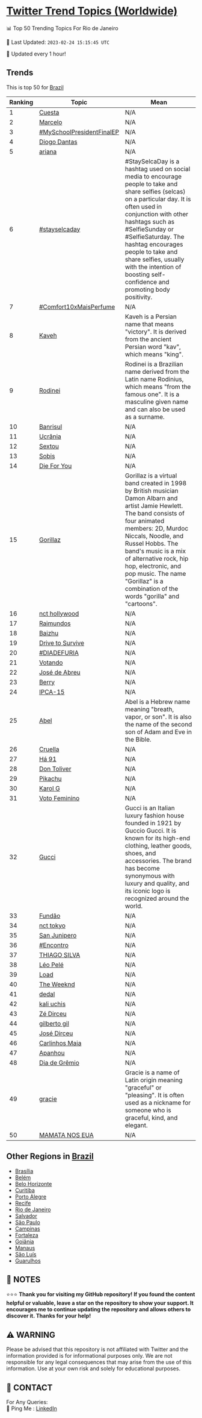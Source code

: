 [Twitter Trend Topics (Worldwide)](https://github.com/ErcinDedeoglu/Twitter-Trend-Topics)
==========


📊 Top 50 Trending Topics For Rio de Janeiro

📆 Last Updated: `2023-02-24 15:15:45 UTC`

🔧 Updated every 1 hour!


## Trends

This is top 50 for [Brazil](</Brazil>)

| Ranking | Topic | Mean |
| ------- | ------------ | ------------ |
| 1 | [Cuesta](http://twitter.com/search?q=Cuesta) | N/A |
| 2 | [Marcelo](http://twitter.com/search?q=Marcelo) | N/A |
| 3 | [#MySchoolPresidentFinalEP](http://twitter.com/search?q=%23MySchoolPresidentFinalEP) | N/A |
| 4 | [Diogo Dantas](http://twitter.com/search?q=Diogo+Dantas) | N/A |
| 5 | [ariana](http://twitter.com/search?q=ariana) | N/A |
| 6 | [#stayselcaday](http://twitter.com/search?q=%23stayselcaday) | #StaySelcaDay is a hashtag used on social media to encourage people to take and share selfies (selcas) on a particular day. It is often used in conjunction with other hashtags such as #SelfieSunday or #SelfieSaturday. The hashtag encourages people to take and share selfies, usually with the intention of boosting self-confidence and promoting body positivity. |
| 7 | [#Comfort10xMaisPerfume](http://twitter.com/search?q=%23Comfort10xMaisPerfume) | N/A |
| 8 | [Kaveh](http://twitter.com/search?q=Kaveh) | Kaveh is a Persian name that means "victory". It is derived from the ancient Persian word "kav", which means "king". |
| 9 | [Rodinei](http://twitter.com/search?q=Rodinei) | Rodinei is a Brazilian name derived from the Latin name Rodinius, which means "from the famous one". It is a masculine given name and can also be used as a surname. |
| 10 | [Banrisul](http://twitter.com/search?q=Banrisul) | N/A |
| 11 | [Ucrânia](http://twitter.com/search?q=Ucr%c3%a2nia) | N/A |
| 12 | [Sextou](http://twitter.com/search?q=Sextou) | N/A |
| 13 | [Sobis](http://twitter.com/search?q=Sobis) | N/A |
| 14 | [Die For You](http://twitter.com/search?q=Die+For+You) | N/A |
| 15 | [Gorillaz](http://twitter.com/search?q=Gorillaz) | Gorillaz is a virtual band created in 1998 by British musician Damon Albarn and artist Jamie Hewlett. The band consists of four animated members: 2D, Murdoc Niccals, Noodle, and Russel Hobbs. The band's music is a mix of alternative rock, hip hop, electronic, and pop music. The name "Gorillaz" is a combination of the words "gorilla" and "cartoons". |
| 16 | [nct hollywood](http://twitter.com/search?q=nct+hollywood) | N/A |
| 17 | [Raimundos](http://twitter.com/search?q=Raimundos) | N/A |
| 18 | [Baizhu](http://twitter.com/search?q=Baizhu) | N/A |
| 19 | [Drive to Survive](http://twitter.com/search?q=Drive+to+Survive) | N/A |
| 20 | [#DIADEFURIA](http://twitter.com/search?q=%23DIADEFURIA) | N/A |
| 21 | [Votando](http://twitter.com/search?q=Votando) | N/A |
| 22 | [José de Abreu](http://twitter.com/search?q=Jos%c3%a9+de+Abreu) | N/A |
| 23 | [Berry](http://twitter.com/search?q=Berry) | N/A |
| 24 | [IPCA-15](http://twitter.com/search?q=IPCA-15) | N/A |
| 25 | [Abel](http://twitter.com/search?q=Abel) | Abel is a Hebrew name meaning "breath, vapor, or son". It is also the name of the second son of Adam and Eve in the Bible. |
| 26 | [Cruella](http://twitter.com/search?q=Cruella) | N/A |
| 27 | [Há 91](http://twitter.com/search?q=H%c3%a1+91) | N/A |
| 28 | [Don Toliver](http://twitter.com/search?q=Don+Toliver) | N/A |
| 29 | [Pikachu](http://twitter.com/search?q=Pikachu) | N/A |
| 30 | [Karol G](http://twitter.com/search?q=Karol+G) | N/A |
| 31 | [Voto Feminino](http://twitter.com/search?q=Voto+Feminino) | N/A |
| 32 | [Gucci](http://twitter.com/search?q=Gucci) | Gucci is an Italian luxury fashion house founded in 1921 by Guccio Gucci. It is known for its high-end clothing, leather goods, shoes, and accessories. The brand has become synonymous with luxury and quality, and its iconic logo is recognized around the world. |
| 33 | [Fundão](http://twitter.com/search?q=Fund%c3%a3o) | N/A |
| 34 | [nct tokyo](http://twitter.com/search?q=nct+tokyo) | N/A |
| 35 | [San Junipero](http://twitter.com/search?q=San+Junipero) | N/A |
| 36 | [#Encontro](http://twitter.com/search?q=%23Encontro) | N/A |
| 37 | [THIAGO SILVA](http://twitter.com/search?q=THIAGO+SILVA) | N/A |
| 38 | [Léo Pelé](http://twitter.com/search?q=L%c3%a9o+Pel%c3%a9) | N/A |
| 39 | [Load](http://twitter.com/search?q=Load) | N/A |
| 40 | [The Weeknd](http://twitter.com/search?q=The+Weeknd) | N/A |
| 41 | [dedal](http://twitter.com/search?q=dedal) | N/A |
| 42 | [kali uchis](http://twitter.com/search?q=kali+uchis) | N/A |
| 43 | [Zé Dirceu](http://twitter.com/search?q=Z%c3%a9+Dirceu) | N/A |
| 44 | [gilberto gil](http://twitter.com/search?q=gilberto+gil) | N/A |
| 45 | [José Dirceu](http://twitter.com/search?q=Jos%c3%a9+Dirceu) | N/A |
| 46 | [Carlinhos Maia](http://twitter.com/search?q=Carlinhos+Maia) | N/A |
| 47 | [Apanhou](http://twitter.com/search?q=Apanhou) | N/A |
| 48 | [Dia de Grêmio](http://twitter.com/search?q=Dia+de+Gr%c3%aamio) | N/A |
| 49 | [gracie](http://twitter.com/search?q=gracie) | Gracie is a name of Latin origin meaning "graceful" or "pleasing". It is often used as a nickname for someone who is graceful, kind, and elegant. |
| 50 | [MAMATA NOS EUA](http://twitter.com/search?q=MAMATA+NOS+EUA) | N/A |



## Other Regions in [Brazil](</Brazil>)

* [Brasília](</Brazil/Brasília.md>)
* [Belém](</Brazil/Belém.md>)
* [Belo Horizonte](</Brazil/Belo Horizonte.md>)
* [Curitiba](</Brazil/Curitiba.md>)
* [Porto Alegre](</Brazil/Porto Alegre.md>)
* [Recife](</Brazil/Recife.md>)
* [Rio de Janeiro](</Brazil/Rio de Janeiro.md>)
* [Salvador](</Brazil/Salvador.md>)
* [São Paulo](</Brazil/São Paulo.md>)
* [Campinas](</Brazil/Campinas.md>)
* [Fortaleza](</Brazil/Fortaleza.md>)
* [Goiânia](</Brazil/Goiânia.md>)
* [Manaus](</Brazil/Manaus.md>)
* [São Luís](</Brazil/São Luís.md>)
* [Guarulhos](</Brazil/Guarulhos.md>)



## 📝 NOTES

⭐⭐⭐ **Thank you for visiting my GitHub repository! If you found the content helpful or valuable, leave a star on the repository to show your support. It encourages me to continue updating the repository and allows others to discover it. Thanks for your help!**


## ⚠️ WARNING

Please be advised that this repository is not affiliated with Twitter and the information provided is for informational purposes only. We are not responsible for any legal consequences that may arise from the use of this information. Use at your own risk and solely for educational purposes.


## 📨 CONTACT

 For Any Queries:  
            🏓 Ping Me : [LinkedIn](https://www.linkedin.com/in/ercindedeoglu/)

